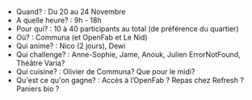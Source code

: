 - Quand? : Du 20 au 24 Novembre
- A quelle heure? : 9h - 18h
- Pour qui? : 10 à 40 participants au total (de préférence du quartier)
- Où? : Communa (et OpenFab et Le Nid)
- Qui anime? : Nico (2 jours), Dewi
- Qui challenge? : Anne-Sophie, Jame, Anouk, Julien ErrorNotFound, Théâtre Varia?
- Qui cuisine? : Olivier de Communa? Que pour le midi?
- Qu'est ce qu'on gagne? : Accès à l’OpenFab ? Repas chez Refresh ? Paniers bio ?

